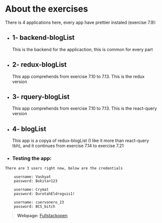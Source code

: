 # About the exercises

There is 4 applications here, every app have prettier instaled (exercise 7.9):

*	## 1- backend-blogList
	This is the backend for the applicaction, this is common for every part

*	## 2- redux-blogList
	This app comprehends from exercise 7.10 to 7.13. This is the redux version

*	## 3- rquery-blogList
	This app comprehends from exercise 7.10 to 7.13. This is the react-query version

*	## 4- blogList
	This app is a copya of redux-blogList (I like it more than react-query tbh), and it continues from exercise 7.14 to exercise 7.21


*    ### Testing the app:
	There are 3 users right now, below are the credentials

		username: Vaskyat
		password: Bokita+123

		username: Crymat
		password: DurotahEldroguis1!

		username: cuervonero_23
		password: BCS_bitch


>**Webpage:** [Fullstackopen](https://fullstackopen.com/)